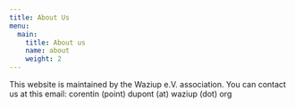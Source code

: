 ```yaml
---
title: About Us
menu:
  main:
    title: About us
    name: about
    weight: 2
---
```


This website is maintained by the Waziup e.V. association. You can contact us at this email: corentin (point) dupont (at) waziup (dot) org
